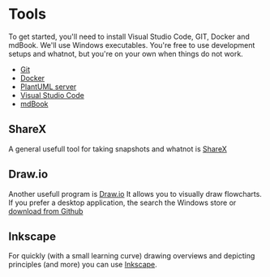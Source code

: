 # Tools

To get started, you'll need to install Visual Studio Code, GIT, Docker and mdBook. We'll use Windows executables. You're free to use development setups and whatnot, but you're on your own when things do not work.

- [Git](./tools/Git.md)
- [Docker](./tools/Docker.md)
- [PlantUML server](./tools/PlantUMLserver.md)
- [Visual Studio Code](./tools/VSCode.md)
- [mdBook](./tools/mdBook.md)

## ShareX

A general usefull tool for taking snapshots and whatnot is [ShareX](https://getsharex.com/downloads)

## Draw.io

Another usefull program is [Draw.io](https://www.drawio.com/)
It allows you to visually draw flowcharts. If you prefer a desktop application, the search the Windows store or [download from Github](https://github.com/jgraph/drawio-desktop/releases)

## Inkscape

For quickly (with a small learning curve) drawing overviews and depicting principles (and more) you can use [Inkscape](https://inkscape.org/release/).